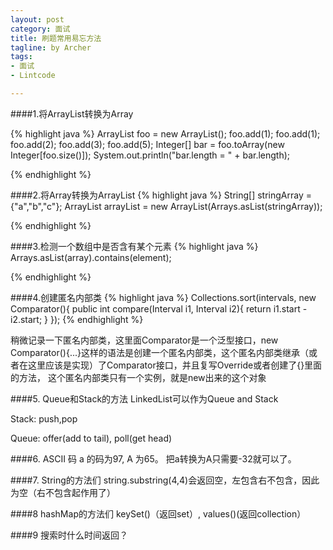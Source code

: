 ```yaml
---
layout: post
category: 面试
title: 刷题常用易忘方法
tagline: by Archer
tags:
- 面试
- Lintcode

---
```


####1.将ArrayList转换为Array

{% highlight java %}
ArrayList<Integer> foo = new ArrayList<Integer>();
foo.add(1);
foo.add(1);
foo.add(2);
foo.add(3);
foo.add(5);
Integer[] bar = foo.toArray(new Integer[foo.size()]);
System.out.println("bar.length = " + bar.length);

{% endhighlight %}

####2.将Array转换为ArrayList
{% highlight java %}
String[] stringArray = {"a","b","c"};
ArrayList<String> arrayList = new ArrayList<String>(Arrays.asList(stringArray));

{% endhighlight %}

####3.检测一个数组中是否含有某个元素
{% highlight java %}
Arrays.asList(array).contains(element);

{% endhighlight %}

####4.创建匿名内部类
{% highlight java %}
 Collections.sort(intervals, new Comparator<Interval>(){
            public int compare(Interval i1, Interval i2){
                return i1.start - i2.start;
            }
        });
{% endhighlight %}

稍微记录一下匿名内部类，这里面Comparator是一个泛型接口，new Comparator<Interval>(){...}这样的语法是创建一个匿名内部类，这个匿名内部类继承（或者在这里应该是实现）了Comparator<Interval>接口，并且复写Override或者创建了{}里面的方法，
这个匿名内部类只有一个实例，就是new出来的这个对象

####5. Queue和Stack的方法
LinkedList可以作为Queue and Stack

Stack: push,pop

Queue: offer(add to tail), poll(get head)

####6. ASCII 码
a 的码为97, A 为65。 把a转换为A只需要-32就可以了。


####7. String的方法们
string.substring(4,4)会返回空，左包含右不包含，因此为空（右不包含起作用了）

####8 hashMap的方法们
keySet()（返回set）, values()(返回collection）

####9 搜索时什么时间返回？
